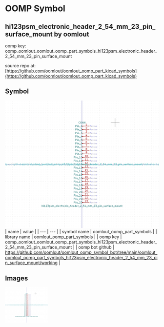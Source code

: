 # OOMP Symbol  
## hi123psm_electronic_header_2_54_mm_23_pin_surface_mount  by oomlout  
  
oomp key: oomp_oomlout_oomlout_oomp_part_symbols_hi123psm_electronic_header_2_54_mm_23_pin_surface_mount  
  
source repo at: [https://github.com/oomlout/oomlout_oomp_part_kicad_symbols](https://github.com/oomlout/oomlout_oomp_part_kicad_symbols)  
## Symbol  
  
[![working.png](working_600.png)](working.png)  
| name | value | 
| --- | --- | 
| symbol name | oomlout_oomp_part_symbols | 
| library name | oomlout_oomp_part_symbols | 
| oomp key | oomp_oomlout_oomlout_oomp_part_symbols_hi123psm_electronic_header_2_54_mm_23_pin_surface_mount | 
| oomp bot github | https://github.com/oomlout/oomlout_oomp_symbol_bot/tree/main/oomlout_oomlout_oomp_part_symbols_hi123psm_electronic_header_2_54_mm_23_pin_surface_mount/working | 
## Images  
  
[![working.png](working_140.png)](working.png)  
